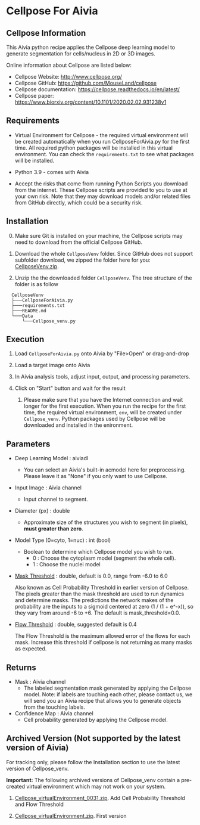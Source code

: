 # Cellpose For Aivia

## Cellpose Information

This Aivia python recipe applies the Cellpose deep learning model to generate segmentation for cells/nucleus in 2D or 3D images.

Online information about Cellpose are listed below:

* Cellpose Website: http://www.cellpose.org/
* Cellpose GitHub: https://github.com/MouseLand/cellpose
* Cellpose documentation: https://cellpose.readthedocs.io/en/latest/
* Cellpose paper: https://www.biorxiv.org/content/10.1101/2020.02.02.931238v1

## Requirements

* Virtual Environment for Cellpose - the required virtual environment will be created automatically when you run CellposeForAivia.py for the first time. All required python packages will be installed in this virtual environment. You can check the `requirements.txt` to see what packages will be installed.

* Python 3.9 - comes with Aivia

* Accept the risks that come from running Python Scripts you download from the internet. These Cellpose scripts are provided to you to use at your own risk. Note that they may download models and/or related files from GitHub directly, which could be a security risk.

## Installation

0. Make sure Git is installed on your machine, the Cellpose scripts may need to download from the official Cellpose GitHub.

1. Download the whole `CellposeVenv` folder. Since GitHub does not support subfolder download, we zipped the folder here for you: [CellposeVenv.zip](../ZippedVenvFolders/CellposeVenv.zip).

2. Unzip the the downloaded folder `CellposeVenv`. The tree structure of the folder is as follow

```bash=
  CellposeVenv
  ├───CellposeForAivia.py
  ├───requirements.txt
  ├───README.md
  └───Data
      └───Cellpose_venv.py
```

## Execution

1. Load `CellposeForAivia.py` onto Aivia by "File>Open" or drag-and-drop

2. Load a target image onto Aivia

3. In Aivia analysis tools, adjust input, output, and processing parameters.

4. Click on "Start" button and wait for the result
    1. Please make sure that you have the Internet connection and wait longer for the first execution. When you run the recipe for the first time, the required virtual environment, `env`, will be created under `Cellpose_venv`. Python packages used by Cellpose will be downloaded and installed in the enironment.

## Parameters

* Deep Learning Model : aiviadl
  * You can select an Aivia's built-in acmodel here for preprocessing. Please leave it as "None" if you only want to use Cellpose.

* Input Image : Aivia channel
  * Input channel to segment.

* Diameter (px) : double
  * Approximate size of the structures you wish to segment (in pixels), **must greater than zero**.

* Model Type (0=cyto, 1=nuc) : int (bool)
  * Boolean to determine which Cellpose model you wish to run.
    * 0 : Choose the cytoplasm model (segment the whole cell).
    * 1 : Choose the nuclei model

* [Mask Threshold](https://cellpose.readthedocs.io/en/latest/settings.html#mask-threshold) : double, default is 0.0, range from -6.0 to 6.0

    Also known as Cell Probability Threshold in earlier version of Cellpose. The pixels greater than the mask threshold are used to run dynamics and determine masks. The predictions the network makes of the probability are the inputs to a sigmoid centered at zero (1 / (1 + e^-x)), so they vary from around -6 to +6.  The default is mask_threshold=0.0.

* [Flow Threshold](https://cellpose.readthedocs.io/en/latest/settings.html#flow-threshold-aka-model-fit-threshold-in-gui) : double, suggested default is 0.4

    The Flow Threshold is the maximum allowed error of the flows for each mask.
    Increase this threshold if cellpose is not returning as many masks as expected.

## Returns

* Mask : Aivia channel
  * The labeled segmentation mask generated by applying the Cellpose model.
    Note: if labels are touching each other, please contact us, we will send you an Aivia recipe that allows you to generate objects from the touching labels.
* Confidence Map : Aivia channel
  * Cell probability generated by applying the Cellpose model.

## Archived Version (Not supported by the latest version of Aivia)

For tracking only, please follow the Installation section to use the latest version of Cellpose_venv.

**Important:** The following archived versions of Cellpose_venv contain a pre-created virtual environment which may not work on your system.

1. [Cellpose_virtualEnvironment_0031.zip](https://www.dropbox.com/s/5cjusygca6ibdeo/Cellpose_virtualEnvironment_0031.zip?dl=0). Add Cell Probability Threshold and Flow Threshold

2. [Cellpose_virtualEnvironment.zip](https://www.dropbox.com/s/0dczdliehhqj0wr/Cellpose_virtualEnvironment.zip?dl=1). First version

